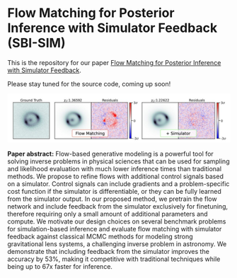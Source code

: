 # Flow Matching for Posterior Inference with Simulator Feedback (SBI-SIM)

This is the repository for our paper [Flow Matching for Posterior Inference with Simulator Feedback](https://arxiv.org/abs/2410.22573).

Please stay tuned for the source code, coming up soon!

<img src="./resources/sbi-sim-banner.jpg" />

**Paper abstract:**
Flow-based generative modeling is a powerful tool for solving inverse
problems in physical sciences that can be used for sampling and likelihood
evaluation with much lower inference times than traditional methods. We propose
to refine flows with additional control signals based on a simulator. Control
signals can include gradients and a problem-specific cost function if the
simulator is differentiable, or they can be fully learned from the simulator
output. In our proposed method, we pretrain the flow network and include
feedback from the simulator exclusively for finetuning, therefore requiring
only a small amount of additional parameters and compute. We motivate our
design choices on several benchmark problems for simulation-based inference and
evaluate flow matching with simulator feedback against classical MCMC methods
for modeling strong gravitational lens systems, a challenging inverse problem
in astronomy. We demonstrate that including feedback from the simulator
improves the accuracy by 53%, making it competitive with traditional
techniques while being up to 67x faster for inference.

